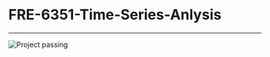 # FRE-6351-Time-Series-Anlysis
----------------------------

![Project passing](https://img.shields.io/circleci/build/github/badges/shields/master.svg)
